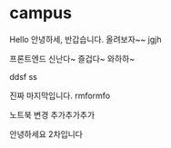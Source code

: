 # campus
Hello
안녕하세, 반갑습니다.
올려보자~~
jgjh

프론트엔드 신난다~ 즐겁다~ 와하하~

ddsf
ss

진짜 마지막입니다.
rmformfo


노트북 변경
추가추가추가

안녕하세요 2차입니다